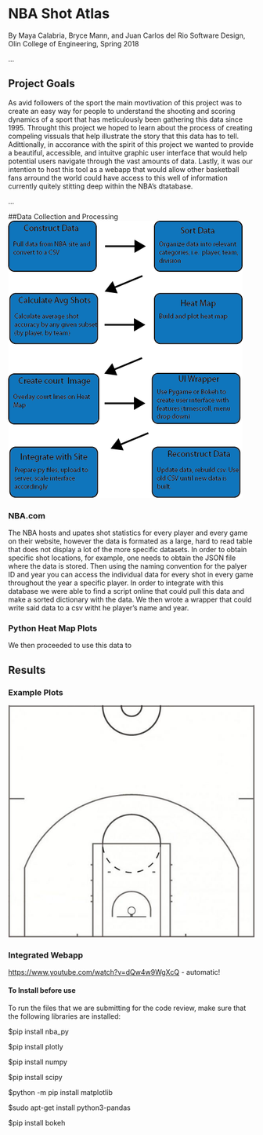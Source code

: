 # NBA Shot Atlas

By Maya Calabria, Bryce Mann, and Juan Carlos del Rio
Software Design, Olin College of Engineering, Spring 2018

...

## Project Goals

As avid followers of the sport the main movtivation of this project was to create an easy way for people to understand the shooting and scoring dynamics of a sport that has meticulously been gathering this data since 1995. Throught this project we hoped to learn about the process of creating compeling vissuals that help illustrate the story that this data has to tell. Adittionally, in accorance with the spirit of this project we wanted to provide a beautiful, accessible, and intuitve graphic user interface that would help potential users navigate through the vast amounts of data. Lastly, it was our intention to host this tool as a webapp that would allow other basketball fans  arround the world could have access to this well of information currently quitely stitting deep within the NBA’s dtatabase. 

...

##Data Collection and Processing
![System Arhitecture](ClassMaterials/updated_architecture_diagram.png)

### NBA.com

The NBA hosts and upates shot statistics for every player and every game on their website, however the data is formated as a large, hard to read table that does not display a lot of the more specific datasets. In order to obtain specific shot locations, for example, one needs to obtain the JSON file where the data is stored. Then using the naming convention for the palyer ID and year you can access the individual data for every shot in every game throughout the year a specific player. In order to integrate with this database we were able to find a script online that could pull this data and make a sorted dictionary with the data. We then wrote a wrapper that could write said data to a csv witht he player’s name and year.

### Python Heat Map Plots

We then proceeded to use this data to 

## Results

### Example Plots

![NBA Court](half_court.jpg)

### Integrated Webapp
https://www.youtube.com/watch?v=dQw4w9WgXcQ - automatic!

#### To Install before use
To run the files that we are submitting for the code review, make sure that the following libraries are installed:

$pip install nba_py

$pip install plotly

$pip install numpy

$pip install scipy

$python -m pip install matplotlib

$sudo apt-get install python3-pandas

$pip install bokeh
